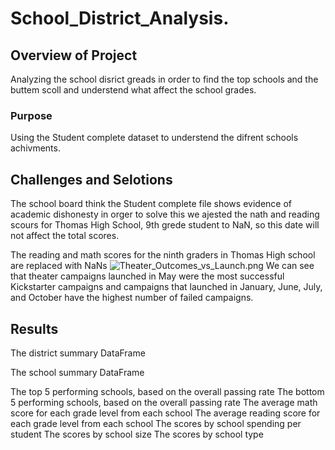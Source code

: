 # School_District_Analysis.

## Overview of Project
Analyzing the school disrict greads in order to find the top schools and the buttem scoll and understend what affect the school grades.

### Purpose
Using the Student complete dataset to understend the difrent schools achivments. 

## Challenges and Selotions
The school board think the Student complete file shows evidence of academic dishonesty in orger to solve this we ajested the nath and reading scours for Thomas High School, 9th grede student to NaN, so this date will not affect the total scores.   

The reading and math scores for the ninth graders in Thomas High school are replaced with NaNs
![Theater_Outcomes_vs_Launch.png](Theater_Outcomes_vs_Launch.png)
We can see that theater campaigns launched in May were the most successful Kickstarter campaigns and campaigns that launched in January, June, July, and October have the highest number of failed campaigns.


## Results

The district summary DataFrame 


The school summary DataFrame


The top 5 performing schools, based on the overall passing rate
The bottom 5 performing schools, based on the overall passing rate 
The average math score for each grade level from each school 
The average reading score for each grade level from each school 
The scores by school spending per student 
The scores by school size 
The scores by school type







